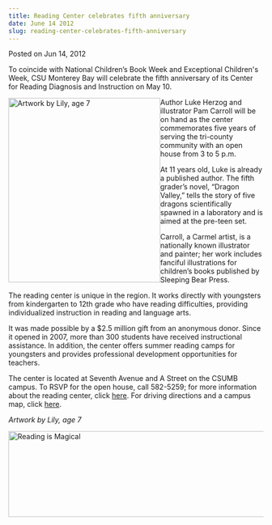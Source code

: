 ```yaml
---
title: Reading Center celebrates fifth anniversary
date: June 14 2012
slug: reading-center-celebrates-fifth-anniversary
---
```


 



<span class="date">Posted on Jun 14, 2012    </span>
<p>To coincide with National Children&#x2019;s Book Week and Exceptional
Children&apos;s Week, CSU Monterey Bay will celebrate the fifth
anniversary of its Center for Reading Diagnosis and Instruction on
May 10.</p>
<p><img alt="Artwork by Lily, age 7" src="https://news.csumb.edu/sites/default/files/65/attachments/news/images/reading_center_illustration.jpg" style="float:left; width:300px; height:365px">Author Luke Herzog
and illustrator Pam Carroll will be on hand as the center
commemorates five years of serving the tri-county community with an
open house from 3 to 5 p.m.</img></p>
<p>At 11 years old, Luke is already a published author. The fifth
grader&#x2019;s novel, &#x201C;Dragon Valley,&#x201D; tells the story of five dragons
scientifically spawned in a laboratory and is aimed at the pre-teen
set.</p>
<p>Carroll, a Carmel artist, is a nationally known illustrator and
painter; her work includes fanciful illustrations for children&#x2019;s
books published by Sleeping Bear Press.</p>
<p>The reading center is unique in the region. It works directly
with youngsters from kindergarten to 12th grade who have reading
difficulties, providing individualized instruction in reading and
language arts.</p>
<p>It was made possible by a $2.5 million gift from an anonymous
donor. Since it opened in 2007, more than 300 students have
received instructional assistance. In addition, the center offers
summer reading camps for youngsters and provides professional
development opportunities for teachers.</p>
<p>The center is located at Seventh Avenue and A Street on the
CSUMB campus. To RSVP for the open house, call 582-5259; for more
information about the reading center, click <a href="https://readingcenter.csumb.edu/" rel="nofollow">here</a>. For
driving directions and a campus map, click <a href="https://csumb.edu/map" rel="nofollow">here</a>.</p>
<p><em>Artwork by Lily, age 7</em></p>
<p><img alt="Reading is Magical" src="https://news.csumb.edu/sites/default/files/65/attachments/news/images/reading_in_magical.jpg" style="float:left; width:600px; height:170px"/></p>





```
